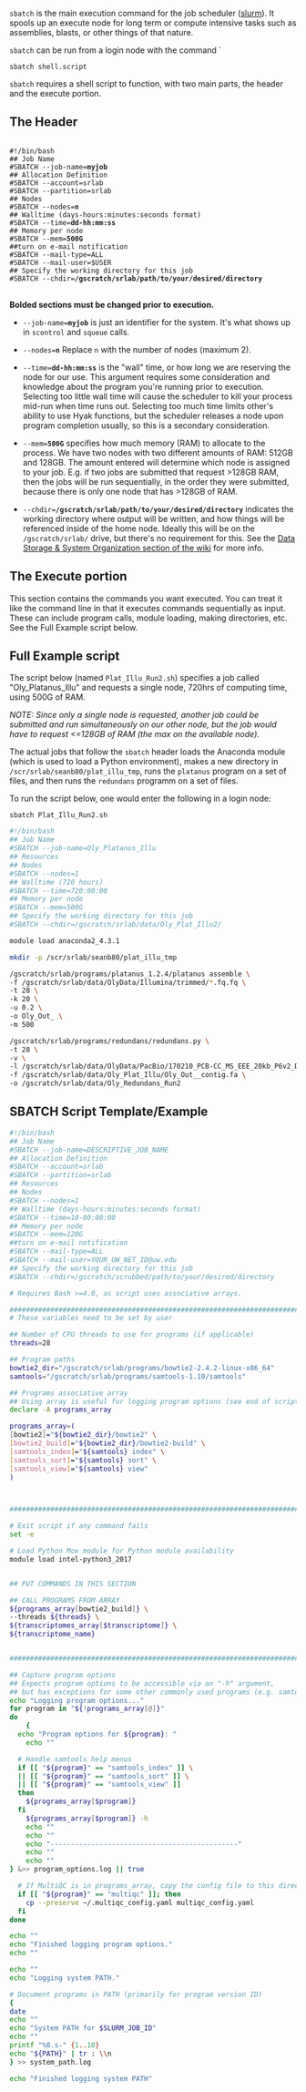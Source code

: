 `sbatch` is the main execution command for the job scheduler ([slurm](https://slurm.schedmd.com/overview.html)). It spools up an execute node for long term or compute intensive tasks such as assemblies, blasts, or other things of that nature.

`sbatch` can be run from a login node with the command
 `
```
sbatch shell.script
```

`sbatch` requires a shell script to function, with two main parts, the header and the execute portion.

## The Header

<pre>
<code>
#!/bin/bash
## Job Name
#SBATCH --job-name=<b>myjob</b>
## Allocation Definition
#SBATCH --account=srlab
#SBATCH --partition=srlab
## Nodes
#SBATCH --nodes=<b>n</b>
## Walltime (days-hours:minutes:seconds format)
#SBATCH --time=<b>dd-hh:mm:ss</b>
## Memory per node
#SBATCH --mem=<b>500G</b>
##turn on e-mail notification
#SBATCH --mail-type=ALL
#SBATCH --mail-user=$USER
## Specify the working directory for this job
#SBATCH --chdir=<b>/gscratch/srlab/path/to/your/desired/directory</b>
</code>
</pre>


<b>Bolded sections must be changed prior to execution.</b>

- `--job-name=`**`myjob`** is just an identifier for the system. It's what shows up in `scontrol` and `squeue` calls.

- `--nodes=`<b>`n`</b> Replace `n` with the number of nodes (maximum 2).

- `--time=`**`dd-hh:mm:ss`** is the "wall" time, or how long we are reserving the node for our use. This argument requires some consideration and knowledge about the program you're running prior to execution. Selecting too little wall time will cause the scheduler to kill your process mid-run when time runs out. Selecting too much time limits other's ability to use Hyak functions, but the scheduler releases a node upon program completion usually, so this is a secondary consideration.

- `--mem=`**`500G`** specifies how much memory (RAM) to allocate to the process. We have two nodes with two different amounts of RAM: 512GB and 128GB. The amount entered will determine which node is assigned to your job. E.g. if two jobs are submitted that request >128GB RAM, then the jobs will be run sequentially, in the order they were submitted, because there is only one node that has >128GB of RAM.

- `--chdir=`**`/gscratch/srlab/path/to/your/desired/directory`** indicates the working directory where output will be written, and how things will be referenced inside of the home node. Ideally this will be on the `/gscratch/srlab/` drive, but there's no requirement for this. See the [Data Storage & System Organization section of the wiki](https://github.com/RobertsLab/hyak_mox/wiki/Data-Storage-&-System-Organization) for more info.

## The Execute portion

This section contains the commands you want executed. You can treat it like the command line in that it executes commands sequentially as input. These can include program calls, module loading, making directories, etc. See the Full Example script below.


## Full Example script

The script below (named `Plat_Illu_Run2.sh`) specifies a job called "Oly_Platanus_Illu" and requests a single node,  720hrs of computing time, using 500G of RAM.

_NOTE: Since only a single node is requested, another job could be submitted and run simultaneously on our other node, but the job would have to request <=128GB of RAM (the max on the available node)._

The actual jobs that follow the ```sbatch``` header loads the Anaconda module (which is used to load a Python environment), makes a new directory in ```/scr/srlab/seanb80/plat_illu_tmp```, runs the ```platanus``` program on a set of files, and then runs the ```redundans``` programm on a set of files.

To run the script below, one would enter the following in a login node:

```sbatch Plat_Illu_Run2.sh```

```bash
#!/bin/bash
## Job Name
#SBATCH --job-name=Oly_Platanus_Illu
## Resources
## Nodes
#SBATCH --nodes=1
## Walltime (720 hours)
#SBATCH --time=720:00:00
## Memory per node
#SBATCH --mem=500G
## Specify the working directory for this job
#SBATCH --chdir=/gscratch/srlab/data/Oly_Plat_Illu2/

module load anaconda2_4.3.1

mkdir -p /scr/srlab/seanb80/plat_illu_tmp

/gscratch/srlab/programs/platanus_1.2.4/platanus assemble \
-f /gscratch/srlab/data/OlyData/Illumina/trimmed/*.fq.fq \
-t 28 \
-k 20 \
-u 0.2 \
-o Oly_Out_ \
-m 500

/gscratch/srlab/programs/redundans/redundans.py \
-t 28 \
-v \
-l /gscratch/srlab/data/OlyData/PacBio/170210_PCB-CC_MS_EEE_20kb_P6v2_D01_1_filtered_subreads.fastq /gscratch/srlab/data/OlyData/PacBio/170228_PCB-CC_AL_20kb_P6v2_C01_1_filtered_subreads.fastq /gscratch/srlab/data/OlyData/PacBio/170228_PCB-CC_AL_20kb_P6v2_D01_1_filtered_subreads.fastq /gscratch/srlab/data/OlyData/PacBio/170228_PCB-CC_AL_20kb_P6v2_E01_1_filtered_subreads.fastq /gscratch/srlab/data/OlyData/PacBio/170307_PCB-CC_AL_20kb_P6v2_C01_1_filtered_subreads.fastq /gscratch/srlab/data/OlyData/PacBio/170307_PCB-CC_AL_20kb_P6v2_C02_1_filtered_subreads.fastq /gscratch/srlab/data/OlyData/PacBio/170314_PCB-CC_20kb_P6v2_A01_1_filtered_subreads.fastq /gscratch/srlab/data/OlyData/PacBio/170314_PCB-CC_20kb_P6v2_A02_1_filtered_subreads.fastq /gscratch/srlab/data/OlyData/PacBio/170314_PCB-CC_20kb_P6v2_A03_1_filtered_subreads.fastq /gscratch/srlab/data/OlyData/PacBio/170314_PCB-CC_20kb_P6v2_A04_1_filtered_subreads.fastq \
-f /gscratch/srlab/data/Oly_Plat_Illu/Oly_Out__contig.fa \
-o /gscratch/srlab/data/Oly_Redundans_Run2

```

## SBATCH Script Template/Example

```bash
#!/bin/bash
## Job Name
#SBATCH --job-name=DESCRIPTIVE_JOB_NAME
## Allocation Definition
#SBATCH --account=srlab
#SBATCH --partition=srlab
## Resources
## Nodes
#SBATCH --nodes=1
## Walltime (days-hours:minutes:seconds format)
#SBATCH --time=10-00:00:00
## Memory per node
#SBATCH --mem=120G
##turn on e-mail notification
#SBATCH --mail-type=ALL
#SBATCH --mail-user=YOUR_UW_NET_ID@uw.edu
## Specify the working directory for this job
#SBATCH --chdir=/gscratch/scrubbed/path/to/your/desired/directory

# Requires Bash >=4.0, as script uses associative arrays.

###################################################################################
# These variables need to be set by user

## Number of CPU threads to use for programs (if applicable)
threads=28

## Program paths
bowtie2_dir="/gscratch/srlab/programs/bowtie2-2.4.2-linux-x86_64"
samtools="/gscratch/srlab/programs/samtools-1.10/samtools"

## Programs associative array
## Using array is useful for logging program options (see end of script)
declare -A programs_array

programs_array=(
[bowtie2]="${bowtie2_dir}/bowtie2" \
[bowtie2_build]="${bowtie2_dir}/bowtie2-build" \
[samtools_index]="${samtools} index" \
[samtools_sort]="${samtools} sort" \
[samtools_view]="${samtools} view"
)



###################################################################################

# Exit script if any command fails
set -e

# Load Python Mox module for Python module availability
module load intel-python3_2017


## PUT COMMANDS IN THIS SECTION

## CALL PROGRAMS FROM ARRAY
${programs_array[bowtie2_build]} \
--threads ${threads} \
${transcriptomes_array[$transcriptome]} \
${transcriptome_name}


###################################################################################

## Capture program options
## Expects program options to be accessible via an "-h" argument,
## but has exceptions for some other commonly used programs (e.g. samtools, multiqc)
echo "Logging program options..."
for program in "${!programs_array[@]}"
do
	{
  echo "Program options for ${program}: "
	echo ""

  # Handle samtools help menus
  if [[ "${program}" == "samtools_index" ]] \
  || [[ "${program}" == "samtools_sort" ]] \
  || [[ "${program}" == "samtools_view" ]]
  then
    ${programs_array[$program]}
  fi
	${programs_array[$program]} -h
	echo ""
	echo ""
	echo "----------------------------------------------"
	echo ""
	echo ""
} &>> program_options.log || true

  # If MultiQC is in programs_array, copy the config file to this directory.
  if [[ "${program}" == "multiqc" ]]; then
  	cp --preserve ~/.multiqc_config.yaml multiqc_config.yaml
  fi
done

echo ""
echo "Finished logging program options."
echo ""

echo ""
echo "Logging system PATH."

# Document programs in PATH (primarily for program version ID)
{
date
echo ""
echo "System PATH for $SLURM_JOB_ID"
echo ""
printf "%0.s-" {1..10}
echo "${PATH}" | tr : \\n
} >> system_path.log

echo "Finished logging system PATH"
```
